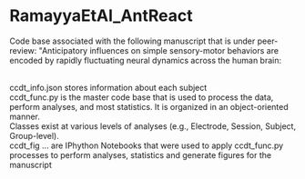 # RamayyaEtAl_AntReact
Code base associated with the following manuscript that is under peer-review: "Anticipatory influences on simple sensory-motor behaviors are encoded by rapidly fluctuating neural dynamics across the human brain:


<br>
ccdt_info.json stores information about each subject

<br>
ccdt_func.py is the master code base that is used to process the data, perform analyses, and most statistics. It is organized in an object-oriented manner. 

<br>
Classes exist at various levels of analyses (e.g., Electrode, Session, Subject, Group-level). 

<br>
ccdt_fig ... are IPhython Notebooks that were used to apply ccdt_func.py processes to perform analyses, statistics and generate figures for the manuscript
